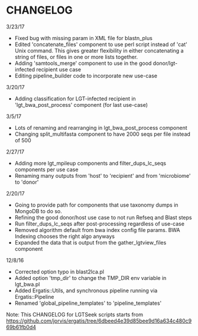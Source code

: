 # CHANGELOG

3/23/17
* Fixed bug with missing param in XML file for blastn_plus
* Edited 'concatenate_files' component to use perl script instead of 'cat' Unix command.  This gives greater flexibility in either concatenating a string of files, or files in one or more lists together.
* Adding 'samtools_merge' component to use in the good donor/lgt-infected recipient use case
* Editing pipeline\_builder code to incorporate new use-case

3/20/17
* Adding classification for LGT-infected recipient in 'lgt_bwa_post_process' component (for last use-case)

3/5/17
* Lots of renaming and rearranging in lgt\_bwa\_post\_process component
* Changing split\_multifasta component to have 2000 seqs per file instead of 500

2/27/17
* Adding more lgt\_mpileup components and filter\_dups\_lc\_seqs components per use case
* Renaming many outputs from 'host' to 'recipient' and from 'microbiome' to 'donor'

2/20/17
* Going to provide path for components that use taxonomy dumps in MongoDB to do so.
* Refining the good donor/host use case to not run Refseq and Blast steps
* Run filter\_dups\_lc\_seqs after post-processing regardless of use-case
* Removed algorithm default from bwa index config file params.  BWA Indexing chooses the right algo anyways
* Expanded the data that is output from the gather\_lgtview\_files component

12/8/16
* Corrected option typo in blast2lca.pl
* Added option 'tmp\_dir' to change the TMP\_DIR env variable in lgt\_bwa.pl
* Added Ergatis::Utils, and synchronous pipeline running via Ergatis::Pipeline
* Renamed 'global\_pipeline\_templates' to 'pipeline\_templates'

Note: This CHANGELOG for LGTSeek scripts starts from https://github.com/jorvis/ergatis/tree/6dbeed4e39d85bee9d16a634c480c969b61fb0d4

